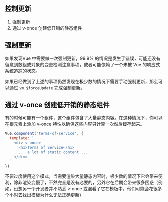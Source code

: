 
## 控制更新
1. 强制更新
2. 通过 v-once 创建低开销的静态组件

## 强制更新
如果发现Vue 中需要做一次强制更新，99.9% 的情况是发生了错误，可能还没有留意到数组或对象的变更检测注意事项，或者可能依赖了一个未被 Vue 的响应式系统追踪的状态。

如果已经做到了上述的事项仍然发现在极少数的情况下需要手动强制更新，那么可以通过 `vm.$forceUpdate` 完成强制更新。

## 通过 v-once 创建低开销的静态组件
有的时候可能有一个组件，这个组件包含了大量静态内容。在这种情况下，你可以在根元素上添加 v-once 特性以确保这些内容只计算一次然后缓存起来。

```js
Vue.component('terms-of-service', {
  template: `
    <div v-once>
      <h1>Terms of Service</h1>
      ... a lot of static content ...
    </div>
  `
})
```
不要过度使用这个模式，当需要渲染大量静态内容时，极少数的情况下它会带来便利，除非渲染变慢了，不然完全是没有必要的，另外它在后期会带来很多困惑（例如，设想另一个开发者并不熟悉 v-once 或漏看了它在模板中，他们可能会花很多个小时去找出模板为什么无法正确更新）
